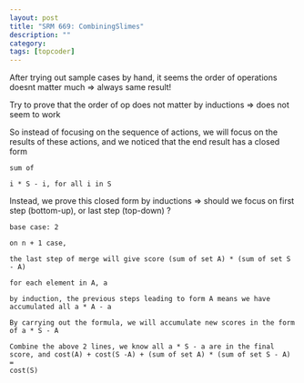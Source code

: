 ```yaml
---
layout: post
title: "SRM 669: CombiningSlimes"
description: ""
category: 
tags: [topcoder]
---
```


After trying out sample cases by hand, it seems the order of operations doesnt matter much => always same result!

Try to prove that the order of op does not matter by inductions => does not seem to work

So instead of focusing on the sequence of actions, we will focus on the results of these actions, and we noticed that the end result has a
closed form

```
sum of

i * S - i, for all i in S

```

Instead, we prove this closed form by inductions => should we focus on first step (bottom-up), or last step (top-down) ?

```
base case: 2

on n + 1 case,

the last step of merge will give score (sum of set A) * (sum of set S - A)

for each element in A, a

by induction, the previous steps leading to form A means we have accumulated all a * A - a

By carrying out the formula, we will accumulate new scores in the form of a * S - A

Combine the above 2 lines, we know all a * S - a are in the final score, and cost(A) + cost(S -A) + (sum of set A) * (sum of set S - A) =
cost(S)

```
